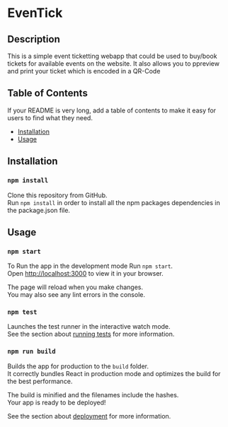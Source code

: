 # EvenTick

## Description

This is a simple event ticketting webapp that could be used to buy/book tickets for available events on the website. It also allows you to ppreview and print your ticket which is encoded in a QR-Code

## Table of Contents

If your README is very long, add a table of contents to make it easy for users to find what they need.

- [Installation](#installation)
- [Usage](#usage)

## Installation

### `npm install`

Clone this repository from GitHub.\
Run `npm install` in order to install all the npm packages dependencies in the package.json file.

## Usage

### `npm start`

To Run the app in the development mode Run `npm start`.\
Open [http://localhost:3000](http://localhost:3000) to view it in your browser.

The page will reload when you make changes.\
You may also see any lint errors in the console.

### `npm test`

Launches the test runner in the interactive watch mode.\
See the section about [running tests](https://facebook.github.io/create-react-app/docs/running-tests) for more information.

### `npm run build`

Builds the app for production to the `build` folder.\
It correctly bundles React in production mode and optimizes the build for the best performance.

The build is minified and the filenames include the hashes.\
Your app is ready to be deployed!

See the section about [deployment](https://facebook.github.io/create-react-app/docs/deployment) for more information.
